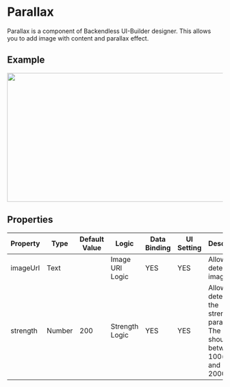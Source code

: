 # Parallax

Parallax is a component of Backendless UI-Builder designer. This allows you to add image with content and parallax effect.

## Example
<img src="./image-examples/parallax-example.gif" width="600" height="300" />

<br />

## Properties

| Property | Type   | Default Value | Logic           | Data Binding | UI Setting | Description                                                                         |
| -------- | ------ | ------------- | --------------- | ------------ | ---------- | ----------------------------------------------------------------------------------- |
| imageUrl | Text   |               | Image URl Logic | YES          | YES        | Allows to determine image URL                                                       |
| strength | Number | 200           | Strength Logic  | YES          | YES        | Allows to determine the strength of parallax. The value should be between 100(low) and 2000(high) |
